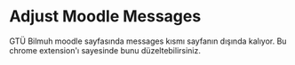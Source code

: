 # Adjust Moodle Messages

GTÜ Bilmuh moodle sayfasında messages kısmı sayfanın dışında kalıyor. Bu chrome extension'ı sayesinde bunu düzeltebilirsiniz.